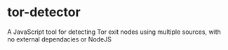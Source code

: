 # tor-detector
A JavaScript tool for detecting Tor exit nodes using multiple sources, with no external dependacies or NodeJS
